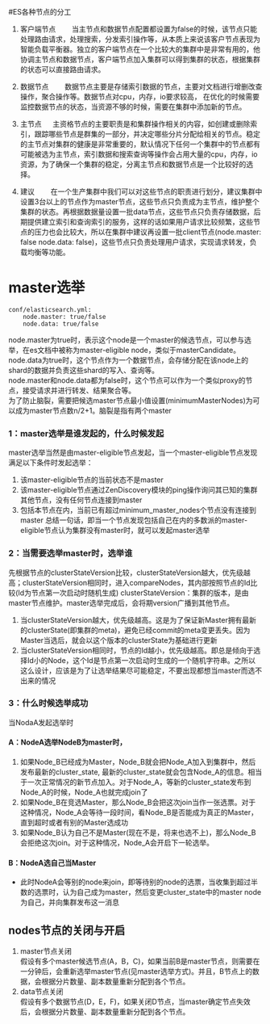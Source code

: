 #ES各种节点的分工
1. 客户端节点
　　当主节点和数据节点配置都设置为false的时候，该节点只能处理路由请求，处理搜索，分发索引操作等，从本质上来说该客户节点表现为智能负载平衡器。独立的客户端节点在一个比较大的集群中是非常有用的，他协调主节点和数据节点，客户端节点加入集群可以得到集群的状态，根据集群的状态可以直接路由请求。

2. 数据节点
　　数据节点主要是存储索引数据的节点，主要对文档进行增删改查操作，聚合操作等。数据节点对cpu，内存，io要求较高， 在优化的时候需要监控数据节点的状态，当资源不够的时候，需要在集群中添加新的节点。

3. 主节点
　 主资格节点的主要职责是和集群操作相关的内容，如创建或删除索引，跟踪哪些节点是群集的一部分，并决定哪些分片分配给相关的节点。稳定的主节点对集群的健康是非常重要的，默认情况下任何一个集群中的节点都有可能被选为主节点，索引数据和搜索查询等操作会占用大量的cpu，内存，io资源，为了确保一个集群的稳定，分离主节点和数据节点是一个比较好的选择。  

4. 建议
　　在一个生产集群中我们可以对这些节点的职责进行划分，建议集群中设置3台以上的节点作为master节点，这些节点只负责成为主节点，维护整个集群的状态。再根据数据量设置一批data节点，这些节点只负责存储数据，后期提供建立索引和查询索引的服务，这样的话如果用户请求比较频繁，这些节点的压力也会比较大，所以在集群中建议再设置一批client节点(node.master: false node.data: false)，这些节点只负责处理用户请求，实现请求转发，负载均衡等功能。

# master选举
```
conf/elasticsearch.yml:
    node.master: true/false
    node.data: true/false
```
node.master为true时，表示这个node是一个master的候选节点，可以参与选举，在es文档中被称为master-eligible node，类似于masterCandidate。<br/>
node.data为true时，这个节点作为一个数据节点，会存储分配在该node上的shard的数据并负责这些shard的写入、查询等。<br/>
node.master和node.data都为false时，这个节点可以作为一个类似proxy的节点，接受请求并进行转发、结果聚合等。<br/>
为了防止脑裂，需要把候选master节点最小值设置(minimumMasterNodes)为可以成为master节点数n/2+1。脑裂是指有两个master<br/>


### 1：master选举是谁发起的，什么时候发起
  master选举当然是由master-eligible节点发起，当一个master-eligible节点发现满足以下条件时发起选举：
1. 该master-eligible节点的当前状态不是master
2. 该master-eligible节点通过ZenDiscovery模块的ping操作询问其已知的集群其他节点，没有任何节点连接到master
3. 包括本节点在内，当前已有超过minimum_master_nodes个节点没有连接到master
    总结一句话，即当一个节点发现包括自己在内的多数派的master-eligible节点认为集群没有master时，就可以发起master选举
### 2：当需要选举master时，选举谁
  先根据节点的clusterStateVersion比较，clusterStateVersion越大，优先级越高；clusterStateVersion相同时，进入compareNodes，其内部按照节点的Id比较(Id为节点第一次启动时随机生成)
  clusterStateVersion：集群的版本，是由master节点维护。master选举完成后，会将期version广播到其他节点。
1. 当clusterStateVersion越大，优先级越高。这是为了保证新Master拥有最新的clusterState(即集群的meta)，避免已经commit的meta变更丢失。因为Master当选后，就会以这个版本的clusterState为基础进行更新
2. 当clusterStateVersion相同时，节点的Id越小，优先级越高。即总是倾向于选择Id小的Node，这个Id是节点第一次启动时生成的一个随机字符串。之所以这么设计，应该是为了让选举结果尽可能稳定，不要出现都想当master而选不出来的情况
### 3：什么时候选举成功
  当NodaA发起选举时
#### A：NodeA选举NodeB为master时，
1. 如果Node_B已经成为Master，Node_B就会把Node_A加入到集群中，然后发布最新的cluster_state, 最新的cluster_state就会包含Node_A的信息。相当于一次正常情况的新节点加入。对于Node_A，等新的cluster_state发布到Node_A的时候，Node_A也就完成join了
2. 如果Node_B在竞选Master，那么Node_B会把这次join当作一张选票。对于这种情况，Node_A会等待一段时间，看Node_B是否能成为真正的Master，直到超时或者有别的Master选成功
3. 如果Node_B认为自己不是Master(现在不是，将来也选不上)，那么Node_B会拒绝这次join。对于这种情况，Node_A会开启下一轮选举。
#### B：NodeA选自己当Master
- 此时NodeA会等别的node来join，即等待别的node的选票，当收集到超过半数的选票时，认为自己成为master，然后变更cluster_state中的master node为自己，并向集群发布这一消息

## nodes节点的关闭与开启
1. master节点关闭<br/>
假设有多个master候选节点(A，B，C)，如果当前B是master节点，则需要在一分钟后，会重新选举master节点(见master选举方式)。并且，B节点上的数据，会根据分片数量、副本数量重新分配到各个节点。
2. data节点关闭<br/>
假设有多个数据节点(D，E，F)，如果关闭D节点，当master确定节点失效后，会根据分片数量、副本数量重新分配到各个节点。

